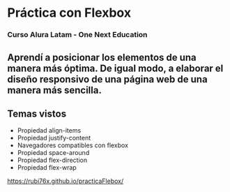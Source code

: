 # Práctica con Flexbox
### Curso Alura Latam - One Next Education

## Aprendí a posicionar los elementos de una manera más óptima. De igual modo, a elaborar el diseño responsivo de una página web de una manera más sencilla.

## Temas vistos
- Propiedad align-items 
- Propiedad justify-content
- Navegadores compatibles con flexbox
- Propiedad space-around
- Propiedad flex-direction
- Propiedad flex-wrap

https://rubi76x.github.io/practicaFlebox/

